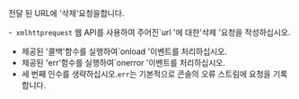 전달 된 URL에 '삭제'요청을합니다.

-` xmlhttprequest` 웹 API를 사용하여 주어진`url '에 대한'삭제 '요청을 작성하십시오.
- 제공된 '콜백'함수를 실행하여`onload '이벤트를 처리하십시오.
- 제공된 'err'함수를 실행하여`onerror '이벤트를 처리하십시오.
- 세 번째 인수를 생략하십시오.`err`는 기본적으로 콘솔의 오류 스트림에 요청을 기록합니다.